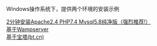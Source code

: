 
Windows操作系统下，提供两个环境的安装示例  

[2分钟安装Apache2.4 PHP7.4 Mysql5.8纯净版（强烈推荐!）](./help.php?md=install-windows-pure "官方纯净版安装-Apache2.4 PHP7.4 Mysql5.8 ")  
[基于Wampserver](./help.php?md=install-windows-wamp "基于Wampserver")  
[基于宝塔(bt.cn)](./help.php?md=install-windows-bt "基于宝塔(bt.cn)")  